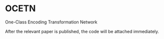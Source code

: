 # OCETN
One-Class Encoding Transformation Network

After the relevant paper is published, the code will be attached immediately.
